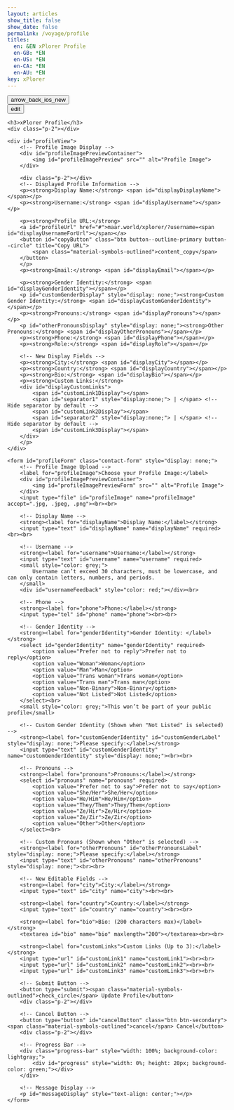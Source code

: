 ```yaml
---
layout: articles
show_title: false
show_date: false
permalink: /voyage/profile
titles:
  en: &EN xPlorer Profile
  en-GB: *EN
  en-US: *EN
  en-CA: *EN
  en-AU: *EN
key: xPlorer
---
```


<div class="p-5"></div>

<div class="form-container">
    <div class="button-container">
        <div class="back-button-container">
            <a href="/voyage" title="Voyage">
                <button id="backButton" class="btn button--outline-primary button--circle">
                    <span class="material-symbols-outlined">arrow_back_ios_new</span>
                </button>
            </a>
        </div>
        <div class="edit-button-container">
            <button id="editButton" class="btn button--outline-primary button--circle" title="View/Edit Profile">
                <span class="material-symbols-outlined">edit</span> 
            </button>
        </div>
    </div>

    <h3>xPlorer Profile</h3>
    <div class="p-2"></div>

    <div id="profileView">
        <!-- Profile Image Display -->
        <div id="profileImagePreviewContainer">
            <img id="profileImagePreview" src="" alt="Profile Image">
        </div>

        <div class="p-2"></div>
        <!-- Displayed Profile Information -->
        <p><strong>Display Name:</strong> <span id="displayDisplayName"></span></p>
        <p><strong>Username:</strong> <span id="displayUsername"></span></p>

        <p><strong>Profile URL:</strong> 
        <a id="profileUrl" href="#">maar.world/xplorer/?username=<span id="displayUsernameForUrl"></span></a>
        <button id="copyButton" class="btn button--outline-primary button--circle" title="Copy URL">
            <span class="material-symbols-outlined">content_copy</span>
        </button>
        </p>
        <p><strong>Email:</strong> <span id="displayEmail"></span></p>

        <p><strong>Gender Identity:</strong> <span id="displayGenderIdentity"></span></p>
        <p id="customGenderDisplay" style="display: none;"><strong>Custom Gender Identity:</strong> <span id="displayCustomGenderIdentity"></span></p>
        <p><strong>Pronouns:</strong> <span id="displayPronouns"></span></p>
        <p id="otherPronounsDisplay" style="display: none;"><strong>Other Pronouns:</strong> <span id="displayOtherPronouns"></span></p>
        <p><strong>Phone:</strong> <span id="displayPhone"></span></p>
        <p><strong>Role:</strong> <span id="displayRole"></span></p>

        <!-- New Display Fields -->
        <p><strong>City:</strong> <span id="displayCity"></span></p>
        <p><strong>Country:</strong> <span id="displayCountry"></span></p>
        <p><strong>Bio:</strong> <span id="displayBio"></span></p>
        <p><strong>Custom Links:</strong>
        <div id="displayCustomLinks">
            <span id="customLink1Display"></span>
            <span id="separator1" style="display:none;"> | </span> <!-- Hide separator by default -->
            <span id="customLink2Display"></span>
            <span id="separator2" style="display:none;"> | </span> <!-- Hide separator by default -->
            <span id="customLink3Display"></span>
        </div>
        </p>
    </div>

    <form id="profileForm" class="contact-form" style="display: none;">
        <!-- Profile Image Upload -->
        <label for="profileImage">Choose your Profile Image:</label>
        <div id="profileImagePreviewContainer">
            <img id="profileImagePreviewForm" src="" alt="Profile Image">
        </div>
        <input type="file" id="profileImage" name="profileImage" accept=".jpg, .jpeg, .png"><br><br>

        <!-- Display Name -->
        <strong><label for="displayName">Display Name:</label></strong>
        <input type="text" id="displayName" name="displayName" required><br><br>

        <!-- Username -->
        <strong><label for="username">Username:</label></strong>
        <input type="text" id="username" name="username" required>
        <small style="color: grey;">
            Username can’t exceed 30 characters, must be lowercase, and can only contain letters, numbers, and periods.
        </small>
        <div id="usernameFeedback" style="color: red;"></div><br>
        
        <!-- Phone -->
        <strong><label for="phone">Phone:</label></strong>
        <input type="tel" id="phone" name="phone"><br><br>

        <!-- Gender Identity -->
        <strong><label for="genderIdentity">Gender Identity: </label></strong>         
        <select id="genderIdentity" name="genderIdentity" required>
            <option value="Prefer not to reply">Prefer not to reply</option>
            <option value="Woman">Woman</option>
            <option value="Man">Man</option>
            <option value="Trans woman">Trans woman</option>
            <option value="Trans man">Trans man</option>
            <option value="Non-Binary">Non-Binary</option>
            <option value="Not Listed">Not Listed</option>
        </select><br>
        <small style="color: grey;">This won’t be part of your public profile</small>
        
        <!-- Custom Gender Identity (Shown when "Not Listed" is selected) -->
        <strong><label for="customGenderIdentity" id="customGenderLabel" style="display: none;">Please specify:</label></strong>
        <input type="text" id="customGenderIdentity" name="customGenderIdentity" style="display: none;"><br><br>

        <!-- Pronouns -->
        <strong><label for="pronouns">Pronouns:</label></strong>
        <select id="pronouns" name="pronouns" required>
            <option value="Prefer not to say">Prefer not to say</option>
            <option value="She/Her">She/Her</option>
            <option value="He/Him">He/Him</option>
            <option value="They/Them">They/Them</option>
            <option value="Ze/Hir">Ze/Hir</option>
            <option value="Ze/Zir">Ze/Zir</option>
            <option value="Other">Other</option>
        </select><br>

        <!-- Custom Pronouns (Shown when "Other" is selected) -->
        <strong><label for="otherPronouns" id="otherPronounsLabel" style="display: none;">Please specify:</label></strong>
        <input type="text" id="otherPronouns" name="otherPronouns" style="display: none;"><br><br>

        <!-- New Editable Fields -->
        <strong><label for="city">City:</label></strong>
        <input type="text" id="city" name="city"><br><br>

        <strong><label for="country">Country:</label></strong>
        <input type="text" id="country" name="country"><br><br>

        <strong><label for="bio">Bio: (200 characters max)</label></strong>
        <textarea id="bio" name="bio" maxlength="200"></textarea><br><br>

        <strong><label for="customLinks">Custom Links (Up to 3):</label></strong>
        <input type="url" id="customLink1" name="customLink1"><br><br>
        <input type="url" id="customLink2" name="customLink2"><br><br>
        <input type="url" id="customLink3" name="customLink3"><br><br>

        <!-- Submit Button -->
        <button type="submit"><span class="material-symbols-outlined">check_circle</span> Update Profile</button>
        <div class="p-2"></div>

        <!-- Cancel Button -->
        <button type="button" id="cancelButton" class="btn btn-secondary"><span class="material-symbols-outlined">cancel</span> Cancel</button>
        <div class="p-2"></div>

        <!-- Progress Bar -->
        <div class="progress-bar" style="width: 100%; background-color: lightgray;">
            <div id="progress" style="width: 0%; height: 20px; background-color: green;"></div>
        </div>

        <!-- Message Display -->
        <p id="messageDisplay" style="text-align: center;"></p>
    </form>
</div>

<script>

    
document.addEventListener('DOMContentLoaded', function() {
    const userId = localStorage.getItem('userId');
    let originalProfileImage = '';
    let currentUsername = ''; // To store the current username
    let isEditMode = false; // State variable to track current mode

    // Fetch profile data using the global fetchDataWithCache function
    fetchUserProfile(userId);

    async function fetchUserProfile(userId) {
        const cacheKey = `profile_${userId}`;
        try {
            const data = await fetchDataWithCache(
                `http://media.maar.world:3001/api/profile?userId=${userId}`,
                cacheKey,
                5, // Cache for 5 minutes
                false // forceRefresh: false
            );
            populateUserProfile(data);
        } catch (error) {
            console.error('Error fetching user data:', error);
            document.getElementById('messageDisplay').innerText = 'Error fetching user data. Please try again.';
        }
    }

    function populateUserProfile(data) {
        // Store the original username
        currentUsername = data.username || '';

        // Populate display fields
        document.getElementById('displayUsername').innerText = data.username;
        document.getElementById('displayUsernameForUrl').innerText = data.username;
        document.getElementById('profileUrl').href = `https://maar.world/xplorer/?username=${data.username}`;
        document.getElementById('displayEmail').innerText = data.email;
        document.getElementById('displayPhone').innerText = data.phone || 'Not provided';
        document.getElementById('displayRole').innerText = data.role || 'Not provided';

        // Populate form fields for edit mode
        document.getElementById('username').value = data.username || '';
        document.getElementById('phone').value = data.phone || '';

        // Handle gender identity and pronouns
        handleCustomFields(data);

        // Display the profile image
        if (data.profileImage) {
            originalProfileImage = `https://media.maar.world${data.profileImage}`;
            document.getElementById('profileImagePreview').src = originalProfileImage;
            document.getElementById('profileImagePreviewForm').src = originalProfileImage;
            document.getElementById('profileImagePreview').style.display = 'block';
            document.getElementById('profileImagePreviewForm').style.display = 'block';
        }

        // Handle additional fields like displayName, city, country, bio
        document.getElementById('displayName').value = data.displayName || '';
        document.getElementById('displayDisplayName').innerText = data.displayName || '';
        document.getElementById('city').value = data.city || '';
        document.getElementById('displayCity').innerText = data.city || '';
        document.getElementById('country').value = data.country || '';
        document.getElementById('displayCountry').innerText = data.country || '';
        document.getElementById('bio').value = data.bio || '';
        document.getElementById('displayBio').innerText = data.bio || '';

        // Handle custom links
        handleCustomLinks(data.customLinks || []);
    }

    function handleCustomFields(data) {
        // Handle custom gender identity if "Not Listed"
        if (data.genderIdentity === 'Not Listed') {
            document.getElementById('displayGenderIdentity').innerText = data.customGenderIdentity;
            document.getElementById('customGenderDisplay').style.display = 'block';
        } else {
            document.getElementById('displayGenderIdentity').innerText = data.genderIdentity || 'Not provided';
            document.getElementById('customGenderDisplay').style.display = 'none';
        }

        // Handle other pronouns if "Other"
        if (data.pronouns === 'Other') {
            document.getElementById('displayPronouns').innerText = data.otherPronouns;
            document.getElementById('otherPronounsDisplay').style.display = 'block';
        } else {
            document.getElementById('displayPronouns').innerText = data.pronouns || 'Not provided';
            document.getElementById('otherPronounsDisplay').style.display = 'none';
        }
    }

    function handleCustomLinks(links) {
        document.getElementById('customLink1').value = links[0] || '';
        document.getElementById('customLink1Display').innerHTML = links[0] ? `<a href="${links[0]}" target="_blank">${links[0]}</a>` : '';
        document.getElementById('customLink2').value = links[1] || '';
        document.getElementById('customLink2Display').innerHTML = links[1] ? `<a href="${links[1]}" target="_blank">${links[1]}</a>` : '';
        document.getElementById('customLink3').value = links[2] || '';
        document.getElementById('customLink3Display').innerHTML = links[2] ? `<a href="${links[2]}" target="_blank">${links[2]}</a>` : '';
    }

    // Toggle edit mode or cancel edit if already in edit mode
    document.getElementById('editButton').addEventListener('click', function() {
        toggleEditMode();
    });

    document.getElementById('cancelButton').addEventListener('click', function() {
        toggleEditMode(false);
    });

    function toggleEditMode(showEdit = true) {
        const profileForm = document.getElementById('profileForm');
        const profileView = document.getElementById('profileView');

        if (showEdit) {
            profileView.style.display = 'none';
            profileForm.style.display = 'block';
        } else {
            profileView.style.display = 'block';
            profileForm.style.display = 'none';
            resetProfileImage();
        }
    }

    // Image preview functionality during editing
    document.getElementById('profileImage').addEventListener('change', function(event) {
        const file = event.target.files[0];
        if (file) {
            const reader = new FileReader();
            reader.onload = function(e) {
                document.getElementById('profileImagePreviewForm').src = e.target.result;
            };
            reader.readAsDataURL(file);
        }
    });

    function resetProfileImage() {
        document.getElementById('profileImagePreview').src = originalProfileImage;
        document.getElementById('profileImagePreviewForm').src = originalProfileImage;
    }

    // Function to show/hide custom gender identity field based on selection
    function toggleCustomGender() {
        const genderIdentityField = document.getElementById('genderIdentity');
        if (genderIdentityField.value === 'Not Listed') {
            document.getElementById('customGenderLabel').style.display = 'block';
            document.getElementById('customGenderIdentity').style.display = 'block';
        } else {
            document.getElementById('customGenderLabel').style.display = 'none';
            document.getElementById('customGenderIdentity').style.display = 'none';
        }
    }

    // Function to show/hide other pronouns field based on selection
    function toggleOtherPronouns() {
        const pronounsField = document.getElementById('pronouns');
        if (pronounsField.value === 'Other') {
            document.getElementById('otherPronounsLabel').style.display = 'block';
            document.getElementById('otherPronouns').style.display = 'block';
        } else {
            document.getElementById('otherPronounsLabel').style.display = 'none';
            document.getElementById('otherPronouns').style.display = 'none';
        }
    }

    document.getElementById('genderIdentity').addEventListener('change', toggleCustomGender);
    document.getElementById('pronouns').addEventListener('change', toggleOtherPronouns);

    // Copy URL to clipboard functionality
    document.getElementById('copyButton').addEventListener('click', function() {
        const profileUrl = document.getElementById('profileUrl').href;
        const tempInput = document.createElement('input');
        tempInput.value = profileUrl;
        document.body.appendChild(tempInput);
        tempInput.select();
        document.execCommand('copy');
        document.body.removeChild(tempInput);
    });

    // Validate username format and uniqueness
    const usernameInput = document.getElementById('username');
    const feedbackElement = document.getElementById('usernameFeedback');
    const validUsername = /^[a-z0-9_-]{1,30}$/;

async function checkUsername() {
    const username = usernameInput.value.trim().toLowerCase();

    if (!validUsername.test(username)) {
        feedbackElement.innerText = 'Invalid username format.';
        feedbackElement.style.color = 'red';
        return false;
    }

    if (username === currentUsername) {
        feedbackElement.innerText = 'This is your current username.';
        feedbackElement.style.color = 'green';
        return true;
    }

    // Pass the correct userId (UUID) here
    const isUnique = await checkUsernameUniqueness(username, userId);
    if (!isUnique) {
        feedbackElement.innerText = 'Username is already taken.';
        feedbackElement.style.color = 'red';
        return false;
    }

    feedbackElement.innerText = 'Username is available!';
    feedbackElement.style.color = 'green';
    return true;
}


    // Debounce function to limit the rate of function execution
    function debounce(func, delay) {
        let timeout;
        return function(...args) {
            clearTimeout(timeout);
            timeout = setTimeout(() => func.apply(this, args), delay);
        };
    }

    // Create a debounced version of checkUsername
    const debouncedCheckUsername = debounce(checkUsername, 500);

    // Update the event listener to use the debounced function
    usernameInput.addEventListener('input', debouncedCheckUsername);

    // Function to check if the username is unique
// Function to check if the username is unique
async function checkUsernameUniqueness(username, currentUserId = null) {
    try {
        const url = new URL('http://media.maar.world:3001/api/checkUsername');
        url.searchParams.append('username', username);
        
        // Include currentUserId if available (i.e., during edit)
        if (currentUserId) {
            url.searchParams.append('currentUserId', currentUserId);
        }

        const response = await fetch(url.toString());
        const data = await response.json();
        return data.isUnique; // Assuming server returns { isUnique: true/false }
    } catch (error) {
        console.error('Error checking username uniqueness:', error);
        return false;
    }
}

    // Submit profile form
    document.getElementById('profileForm').addEventListener('submit', async function(event) {
        event.preventDefault();

        const isUsernameValid = await checkUsername();
        if (!isUsernameValid) return;

        const formData = new FormData();
        populateFormData(formData);

        // Handle form submission with progress
        submitFormData(formData);
    });

    function populateFormData(formData) {
        formData.append('userId', userId);
        formData.append('username', usernameInput.value.trim().toLowerCase());
        formData.append('genderIdentity', document.getElementById('genderIdentity').value);
        if (document.getElementById('genderIdentity').value === 'Not Listed') {
            formData.append('customGenderIdentity', document.getElementById('customGenderIdentity').value);
        }
        formData.append('pronouns', document.getElementById('pronouns').value);
        if (document.getElementById('pronouns').value === 'Other') {
            formData.append('otherPronouns', document.getElementById('otherPronouns').value);
        }
        formData.append('phone', document.getElementById('phone').value);
        if (document.getElementById('profileImage').files[0]) {
            formData.append('profileImage', document.getElementById('profileImage').files[0]);
        }

        formData.append('displayName', document.getElementById('displayName').value.trim());
        formData.append('city', document.getElementById('city').value.trim());
        formData.append('country', document.getElementById('country').value.trim());
        formData.append('bio', document.getElementById('bio').value.trim());
        formData.append('customLinks', JSON.stringify([
            document.getElementById('customLink1').value.trim(),
            document.getElementById('customLink2').value.trim(),
            document.getElementById('customLink3').value.trim()
        ]));
    }

    function submitFormData(formData) {
        const progressBar = document.getElementById('progress');
        progressBar.style.width = '0%';
        document.querySelector('.progress-bar').style.display = 'block';

        const xhr = new XMLHttpRequest();
        xhr.open('POST', 'http://media.maar.world:3001/api/updateUserProfile', true);

        xhr.upload.onprogress = function(event) {
            if (event.lengthComputable) {
                const percentComplete = (event.loaded / event.total) * 100;
                progressBar.style.width = percentComplete + '%';
            }
        };

        xhr.onload = function() {
            const response = JSON.parse(xhr.responseText);
            if (xhr.status === 200 && response.success) {
                // Invalidate cached data after successful update
                clearUserCaches(userId);
                document.getElementById('messageDisplay').innerText = 'Profile updated successfully!';
                document.getElementById('messageDisplay').style.color = 'green';
                window.location.reload();
            } else {
                document.getElementById('messageDisplay').innerText = `Failed to update profile: ${response.message}`;
                document.getElementById('messageDisplay').style.color = 'red';
            }
        };

        xhr.onerror = function() {
            document.getElementById('messageDisplay').innerText = 'An error occurred while updating your profile.';
            document.getElementById('messageDisplay').style.color = 'red';
        };

        xhr.send(formData);
    }

    // Initial call to fetch profile
    fetchUserProfile(userId);


});
</script>
